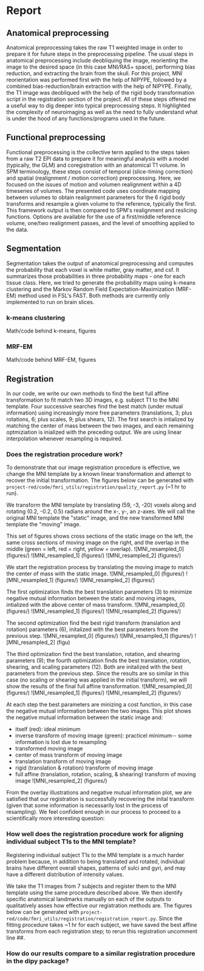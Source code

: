 # Report

## Anatomical preprocessing
Anatomical preprocessing takes the raw T1 weighted image in order to prepare it for future steps in the preprocessing pipeline. The usual steps in anatomical preprocessing include deobliquing the image, reorienting the image to the desired space (in this case MNI/RAS+ space), performing bias reduction, and extracting the brain from the skull. For this project, MNI reorientation was performed first with the help of NIPYPE, followed by a combined bias-reduction/brain extraction with the help of NIPYPE. Finally, the T1 image was deobliqued with the help of the rigid body transformation script in the registration section of the project. All of these steps offered me a useful way to dig deeper into typical preprocessing steps. It highlighted the complexity of neuroimaging as well as the need to fully understand what is under the hood of any functions/programs used in the future.

## Functional preprocessing
Functional preprocessing is the collective term applied to the steps taken from a raw T2 EPI data to prepare it for meaningful analysis with a model (typically, the GLM) and coregistration with an anatomical T1 volume. In SPM terminology, these steps consist of temporal (slice-timing correction) and spatial (realignment / motion correction) preprocessing. Here, we focused on the issues of motion and volumen realignment within a 4D timeseries of volumes. The presented code uses coordinate mapping between volumes to obtain realignment parameters for the 6 rigid body transforms and resample a given volume to the reference, typically the first. This framework output is then compared to SPM's realignment and reslicing functions. Options are available for the use of a first/middle reference volume, one/two realignment passes, and the level of smoothing applied to the data. 

## Segmentation
Segmentation takes the output of anatomical preprocessing and computes the probability that each voxel is white matter, gray matter, and csf. It summarizes those probabilities in three probability maps - one for each tissue class. Here, we tried to generate the probability maps using k-means clustering and the Markov Random Field Expectation-Maximization (MRF-EM) method used in FSL's FAST. Both methods are currently only implemented to run on brain slices.

### k-means clustering
Math/code behind k-means, figures

### MRF-EM
Math/code behind MRF-EM, figures

## Registration
In our code, we write our own methods to find the best full affine transformation to fit match two 3D images, e.g. subject T1 to the MNI template. Four successive searches find the best match (under mutual information) using increasingly more free parameters (translations, 3; plus rotations, 6; plus scales, 9; plus shears, 12). The first search is intialized by matching the center of mass between the two images, and each remaining optmiziation is inialized with the preceding output. We are using linear interpolation whenever resampling is required.

### Does the registration procedure work?
To demonstrate that our image registration procedure is effective, we change the MNI template by a known linear transformation and attempt to recover the initial transformation. The figures below can be generated with `project-red/code/fmri_utils/registration/quality_report.py` (~1 hr to run).

We transform the MNI template by translating (59, -3, -20) voxels along and rotating (0.2, -0.2, 0.5) radians around the x-, y-, an z-axes. We will call the original MNI template the "static" image, and the new transformed MNI template the "moving" image.

This set of figures shows cross sections of the static image on the left, the same cross sections of moving image on the right, and the overlap in the middle (green = left, red = right, yellow = overlap). 
![MNI_resampled_0]
(figures/)
![MNI_resampled_1]
(figures/)
![MNI_resampled_2]
(figures/)

We start the registration process by translating the moving image to match the center of mass with the static image.
![MNI_resampled_0]
(figures/)
![MNI_resampled_1]
(figures/)
![MNI_resampled_2]
(figures/)

The first optimization finds the best translation parameters (3) to minimize negative mutual information between the static and moving images, intialized with the above center of mass transform.
![MNI_resampled_0]
(figures/)
![MNI_resampled_1]
(figures/)
![MNI_resampled_2]
(figures/)

The second optimization find the best rigid transform (translation and rotation) parameters (6), initalized with the best parameters from the previous step.
![MNI_resampled_0]
(figures/)
![MNI_resampled_1]
(figures/)
![MNI_resampled_2]
(figu)


The third optimization find the best translation, rotation, and shearing parameters (9); the fourth optimization finds the best translation, rotation, shearing, and scaling parameters (12). Both are initalized with the best parameters from the previous step. Since the results are so similar in this case (no scaling or shearing was applied in the initial transform), we will show the results of the final full affine transformation.
![MNI_resampled_0]
(figures/)
![MNI_resampled_1]
(figures/)
![MNI_resampled_2]
(figures/)


At each step the best parameters are minizing a cost function, in this case the negative mutual information between the two images. This plot shows the negative mutual information between the static image and:
* itself (red): ideal minimum
* inverse transform of moving image (green): practicel minimum-- some information is lost due to resampling
* transformed moving image
* center of mass transform of moving image
* translation transform of moving image
* rigid (translation & rotation) transform of moving image
* full affine (translation, rotation, scaling, & shearing) transform of moving image
![MNI_resampled_2]
(figures/)

From the overlay illustrations and negative mutual information plot, we are satisfied that our registration is successfully recovering the inital transform (given that some information is necessarily lost in the process of resampling). We feel confident enough in our process to proceed to a scientifically more interesting question:

### How well does the registration procedure work for aligning individual subject T1s to the MNI template?
Registering individual subject T1s to the MNI template is a much harder problem because, in addition to being translated and rotated, individual brains have different overall shapes, patterns of sulci and gyri, and may have a different distribution of intensity values. 

We take the T1 images from 7 subjects and register them to the MNI template using the same procedure described above. We then identify specific anatomical landmarks manually on each of the outputs to qualitatively asses how effective our registration methods are. The figures below can be generated with `project-red/code/fmri_utils/registration/registration_report.py`. Since the fitting procedure takes ~1 hr for each subject, we have saved the best affine transforms from each registration step; to rerun this registration uncomment line ##. 




### How do our results compare to a similar registration procedure in the dipy package?


